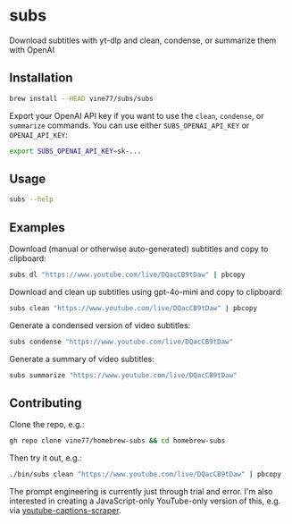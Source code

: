# subs

Download subtitles with yt-dlp and clean, condense, or summarize them with OpenAI

## Installation

```sh
brew install --HEAD vine77/subs/subs
```

Export your OpenAI API key if you want to use the `clean`, `condense`, or `summarize` commands. You can use either `SUBS_OPENAI_API_KEY` or `OPENAI_API_KEY`:

```sh
export SUBS_OPENAI_API_KEY=sk-...
```

## Usage

```sh
subs --help
```

## Examples

Download (manual or otherwise auto-generated) subtitles and copy to clipboard:

```sh
subs dl "https://www.youtube.com/live/DQacCB9tDaw" | pbcopy
```

Download and clean up subtitles using gpt-4o-mini and copy to clipboard:

```sh
subs clean "https://www.youtube.com/live/DQacCB9tDaw" | pbcopy
```

Generate a condensed version of video subtitles:

```sh
subs condense "https://www.youtube.com/live/DQacCB9tDaw"
```

Generate a summary of video subtitles:

```sh
subs summarize "https://www.youtube.com/live/DQacCB9tDaw"
```

## Contributing

Clone the repo, e.g.:

```sh
gh repo clone vine77/homebrew-subs && cd homebrew-subs
```

Then try it out, e.g.:

```sh
./bin/subs clean "https://www.youtube.com/live/DQacCB9tDaw" | pbcopy
```

The prompt engineering is currently just through trial and error. I'm also interested in creating a JavaScript-only YouTube-only version of this, e.g. via [youtube-captions-scraper](https://github.com/algolia/youtube-captions-scraper).
